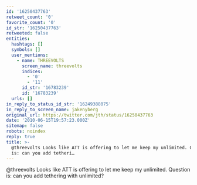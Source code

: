 ```yaml
---
id: '16250437763'
retweet_count: '0'
favorite_count: '0'
id_str: '16250437763'
retweeted: false
entities:
  hashtags: []
  symbols: []
  user_mentions:
    - name: THREEVOLTS
      screen_name: threevolts
      indices:
        - '0'
        - '11'
      id_str: '16783239'
      id: '16783239'
  urls: []
in_reply_to_status_id_str: '16249388075'
in_reply_to_screen_name: jakenyberg
original_url: https://twitter.com/jth/status/16250437763
date: '2010-06-15T19:57:23.000Z'
sitemap: false
robots: noindex
reply: true
title: >-
  @threevolts Looks like ATT is offering to let me keep my unlimited. Question
  is: can you add tetheri…
---
```


@threevolts Looks like ATT is offering to let me keep my unlimited. Question is: can you add tethering with unlimited?